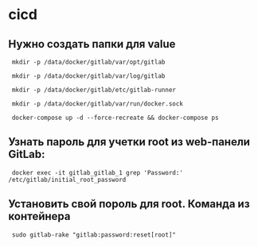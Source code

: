 # cicd
## Нужно создать папки для value
```
 mkdir -p /data/docker/gitlab/var/opt/gitlab
```
```
 mkdir -p /data/docker/gitlab/var/log/gitlab
```
```
 mkdir -p /data/docker/gitlab/etc/gitlab-runner
```
```
 mkdir -p /data/docker/gitlab/var/run/docker.sock
```
```
 docker-compose up -d --force-recreate && docker-compose ps
```

## Узнать пароль для учетки root из web-панели GitLab:

```
 docker exec -it gitlab_gitlab_1 grep 'Password:' /etc/gitlab/initial_root_password
```

## Установить свой пороль для root. Команда из контейнера
```
 sudo gitlab-rake "gitlab:password:reset[root]"
```
